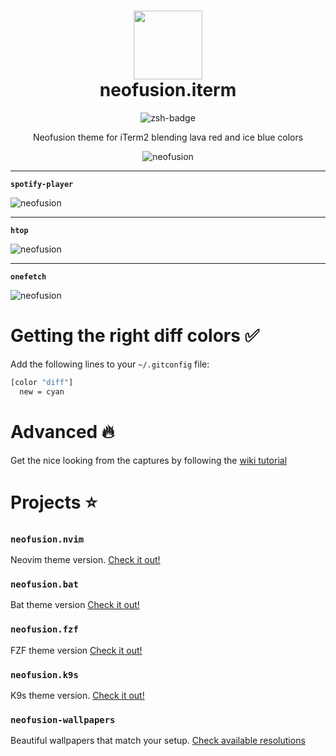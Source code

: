 <div align="center">
    <h1>
        <img src="https://i.ibb.co/QjXq0yF/logo.jpg" width="110" />
        <br />neofusion.iterm
    </h1>
</div>

<p align="center">
    <img src="https://img.shields.io/badge/-%23!%2Fbin%2Fzsh-1f425f.svg?style=for-the-badge&logo=zsh" alt="zsh-badge" />
</p>

<p align="center">
    Neofusion theme for iTerm2 blending lava red and ice blue colors
</p>

<p align="center">
    <img src="https://i.ibb.co/jgtjBfp/neofusion-iterm.png" alt="neofusion" />
    <hr/>
    <p><b><code>spotify-player</code></b></p>
    <img src="https://i.ibb.co/wJ2nY9h/neofusion-spotify-tui.png" alt="neofusion" />
    <hr/>
    <p><b><code>htop</code></b></p>
    <img src="https://i.ibb.co/hYdNwxh/neofusion-htop.png" alt="neofusion" />
    <hr />
    <p><b><code>onefetch</code></b></p>
    <img src="https://i.ibb.co/NLS5wSc/neofusion-onefetch.png" alt="neofusion" />
</p>

# Getting the right diff colors ✅

Add the following lines to your `~/.gitconfig` file:

```bash
[color "diff"]
  new = cyan
```

# Advanced 🔥

Get the nice looking from the captures by following the [wiki tutorial](https://github.com/diegoulloao/neofusion.iterm/wiki/Advanced-Customization)

# Projects ⭐

### `neofusion.nvim`

Neovim theme version. [Check it out!](https://github.com/diegoulloao/neofusion.nvim)

### `neofusion.bat`

Bat theme version [Check it out!](https://github.com/diegoulloao/neofusion.bat/)

### `neofusion.fzf`

FZF theme version [Check it out!](https://github.com/diegoulloao/neofusion.fzf/)

### `neofusion.k9s`

K9s theme version. [Check it out!](https://github.com/diegoulloao/neofusion.k9s)

### `neofusion-wallpapers`

Beautiful wallpapers that match your setup. [Check available resolutions](https://github.com/diegoulloao/neofusion-wallpapers?tab=readme-ov-file)
